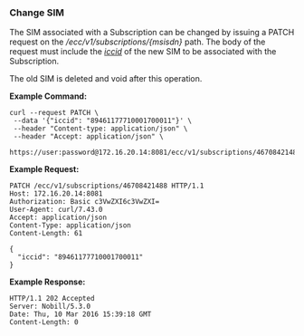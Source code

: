 ### Change SIM

The SIM associated with a Subscription can be changed by issuing a PATCH request on the _/ecc/v1/subscriptions/{msisdn}_ path. The body of the request must include the _[iccid](parameters.md#iccid)_ of the new SIM to be associated with the Subscription.

The old SIM is deleted and void after this operation.


__Example Command:__
```
curl --request PATCH \
 --data '{"iccid": "89461177710001700011"}' \
 --header "Content-type: application/json" \
 --header "Accept: application/json" \
 https://user:password@172.16.20.14:8081/ecc/v1/subscriptions/46708421488
```

__Example Request:__
```
PATCH /ecc/v1/subscriptions/46708421488 HTTP/1.1
Host: 172.16.20.14:8081
Authorization: Basic c3VwZXI6c3VwZXI=
User-Agent: curl/7.43.0
Accept: application/json
Content-Type: application/json
Content-Length: 61

{
  "iccid": "89461177710001700011" 
}
```


__Example Response:__
```
HTTP/1.1 202 Accepted
Server: Nobill/5.3.0
Date: Thu, 10 Mar 2016 15:39:18 GMT
Content-Length: 0
```

